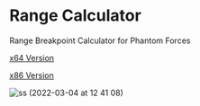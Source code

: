 # Range Calculator
Range Breakpoint Calculator for Phantom Forces

[x64 Version](/RangeCalc_x64.exe)

[x86 Version](/RangeCalc_x86.exe)

![ss (2022-03-04 at 12 41 08)](https://user-images.githubusercontent.com/100883573/156671646-a004d2a2-940a-4caa-b1fb-692d9ee56e11.png)

